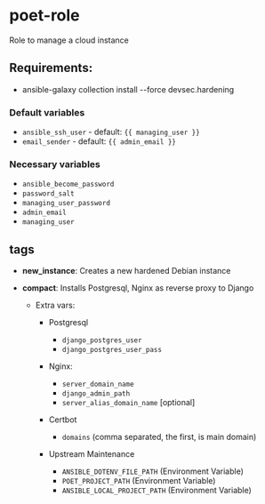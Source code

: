 # poet-role

Role to manage a cloud instance

## Requirements:

- ansible-galaxy collection install --force devsec.hardening

### Default variables

- `ansible_ssh_user` - default: `{{ managing_user }}`
- `email_sender` - default: `{{ admin_email }}`

### Necessary variables

- `ansible_become_password`
- `password_salt`
- `managing_user_password`
- `admin_email`
- `managing_user`

## tags

- **new_instance**: Creates a new hardened Debian instance
- **compact**: Installs Postgresql, Nginx as reverse proxy to Django

  - Extra vars:

    - Postgresql

      - `django_postgres_user`
      - `django_postgres_user_pass`

    - Nginx:

      - `server_domain_name`
      - `django_admin_path`
      - `server_alias_domain_name` [optional]

    - Certbot

      - `domains` (comma separated, the first, is main domain)

    - Upstream Maintenance
      - `ANSIBLE_DOTENV_FILE_PATH` (Environment Variable)
      - `POET_PROJECT_PATH` (Environment Variable)
      - `ANSIBLE_LOCAL_PROJECT_PATH` (Environment Variable)
